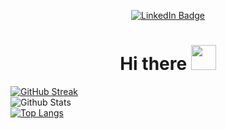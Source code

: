 <p align="center">
<a href="https://www.linkedin.com/in/anirudhaanekal"><img src="https://img.shields.io/badge/LinkedIn-blue?style=for-the-badge&logo=linkedin&logoColor=white" alt="LinkedIn Badge"></a>
</p>
<h1 align="center">Hi there <img src="https://media.giphy.com/media/hvRJCLFzcasrR4ia7z/giphy.gif" width="40"></h1>

[![GitHub Streak](https://streak-stats.demolab.com?user=Wambyat&theme=dracula&hide_border=true&date_format=j%20M%5B%20Y%5D)](https://git.io/streak-stats) 
</br>
![Github Stats](https://github-readme-stats-git-masterrstaa-rickstaa.vercel.app/api?username=Wambyat&show_icons=true&count_private=true&hide_border=true&theme=dracula&include_all_commits=true&hide=contribs,str)
</br>
[![Top Langs](https://github-readme-stats.vercel.app/api/top-langs/?username=Wambyat&hide=jupyter%20notebook&theme=dracula&hide_border=true&layout=compact)](https://github.com/anuraghazra/github-readme-stats)
